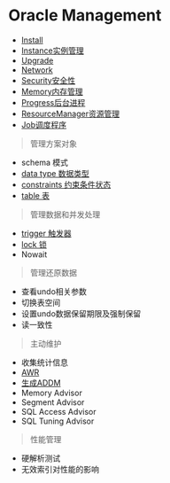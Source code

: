 # Oracle Management

- [Install](Install/Install.md)
- [Instance实例管理](Instance/Instance.md)
- [Upgrade](Upgrade.md)
- [Network](Network/Network.md)
- [Security安全性](Security/Security.md)
- [Memory内存管理](../architecture/memory/Memory.md)
- [Progress后台进程](../architecture/Progress/Progress.md)
- [ResourceManager资源管理](Resource/ResourceManager.md)
- [Job调度程序](Job/Job.md)

> 管理方案对象

- schema 模式
- [data type 数据类型](../Dev/ddl/DataType.md)
- [constraints 约束条件状态](../Dev/ddl/Constraints.md)
- [table 表](../Dev/ddl/Table.md)

> 管理数据和并发处理

- [trigger 触发器](../Dev/plsql/Trigger.md)
- [lock 锁](../Dev/dml/Lock.md)
- Nowait

> 管理还原数据

- 查看undo相关参数
- 切换表空间
- 设置undo数据保留期限及强制保留
- 读一致性

> 主动维护

- 收集统计信息
- [AWR](../Optimize/AWR/AWR.md)
- [⽣成ADDM](../Optimize/ADDM/ADDM.md)
- Memory Advisor
- Segment Advisor
- SQL Access Advisor
- SQL Tuning Advisor

> 性能管理

- 硬解析测试
- ⽆效索引对性能的影响


